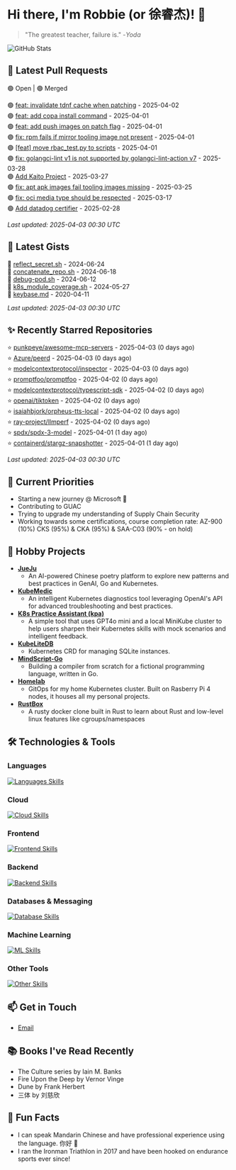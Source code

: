# Hi there, I'm Robbie (or 徐睿杰)! 👋

> "The greatest teacher, failure is." -_Yoda_

![GitHub Stats](https://github-readme-stats.vercel.app/api?username=robert-cronin&show_icons=true&theme=radical)

<!-- START_SECTION:prs -->
## 🔄 Latest Pull Requests

🟢 Open | 🟣 Merged

🟢 [feat: invalidate tdnf cache when patching](https://github.com/project-copacetic/copacetic/pull/973) - 2025-04-02<br>
🟣 [feat: add copa install command](https://github.com/project-copacetic/copacetic/pull/987) - 2025-04-01<br>
🟢 [feat: add push images on patch flag](https://github.com/project-copacetic/copacetic/pull/1004) - 2025-04-01<br>
🟣 [fix: rpm fails if mirror tooling image not present](https://github.com/project-copacetic/copacetic/pull/978) - 2025-04-01<br>
🟣 [[feat] move rbac_test.py to scripts](https://github.com/ray-project/kuberay/pull/3256) - 2025-04-01<br>
🟣 [fix: golangci-lint v1 is not supported by golangci-lint-action v7](https://github.com/project-copacetic/copacetic/pull/994) - 2025-03-28<br>
🟣 [Add Kaito Project](https://github.com/InftyAI/Awesome-LLMOps/pull/124) - 2025-03-27<br>
🟢 [fix: apt apk images fail tooling images missing](https://github.com/project-copacetic/copacetic/pull/985) - 2025-03-25<br>
🟢 [fix: oci media type should be respected](https://github.com/project-copacetic/copacetic/pull/949) - 2025-03-17<br>
🟢 [Add datadog certifier](https://github.com/guacsec/guac/pull/2366) - 2025-02-28<br>

*Last updated: 2025-04-03 00:30 UTC*<!-- END_SECTION:prs -->

<!-- START_SECTION:gists -->
## 📜 Latest Gists

📜 [reflect_secret.sh](https://gist.github.com/robert-cronin/c4df6777ba61bacd45a4bd67b5ea5b34) - 2024-06-24<br>
📜 [concatenate_repo.sh](https://gist.github.com/robert-cronin/02215e61893d6616fc0d269e829b50ed) - 2024-06-18<br>
📜 [debug-pod.sh](https://gist.github.com/robert-cronin/0a76a112fe444bccd50cb7ac56e8b1b5) - 2024-06-12<br>
📜 [k8s_module_coverage.sh](https://gist.github.com/robert-cronin/150e3044b916ebe597478b1294f97da8) - 2024-05-27<br>
📜 [keybase.md](https://gist.github.com/robert-cronin/a8474252ac7483f7c1de43dd8a7308e3) - 2020-04-11<br>

*Last updated: 2025-04-03 00:30 UTC*<!-- END_SECTION:gists -->

<!-- START_SECTION:starred -->
## ✨ Recently Starred Repositories

⭐ [punkpeye/awesome-mcp-servers](https://github.com/punkpeye/awesome-mcp-servers) - 2025-04-03 (0 days ago)<br>
⭐ [Azure/peerd](https://github.com/Azure/peerd) - 2025-04-03 (0 days ago)<br>
⭐ [modelcontextprotocol/inspector](https://github.com/modelcontextprotocol/inspector) - 2025-04-03 (0 days ago)<br>
⭐ [promptfoo/promptfoo](https://github.com/promptfoo/promptfoo) - 2025-04-02 (0 days ago)<br>
⭐ [modelcontextprotocol/typescript-sdk](https://github.com/modelcontextprotocol/typescript-sdk) - 2025-04-02 (0 days ago)<br>
⭐ [openai/tiktoken](https://github.com/openai/tiktoken) - 2025-04-02 (0 days ago)<br>
⭐ [isaiahbjork/orpheus-tts-local](https://github.com/isaiahbjork/orpheus-tts-local) - 2025-04-02 (0 days ago)<br>
⭐ [ray-project/llmperf](https://github.com/ray-project/llmperf) - 2025-04-02 (0 days ago)<br>
⭐ [spdx/spdx-3-model](https://github.com/spdx/spdx-3-model) - 2025-04-01 (1 day ago)<br>
⭐ [containerd/stargz-snapshotter](https://github.com/containerd/stargz-snapshotter) - 2025-04-01 (1 day ago)<br>

*Last updated: 2025-04-03 00:30 UTC*<!-- END_SECTION:starred -->

## 🔭 Current Priorities

- Starting a new journey @ Microsoft 🚀
- Contributing to GUAC
- Trying to upgrade my understanding of Supply Chain Security
- Working towards some certifications, course completion rate: AZ-900 (10%) CKS (95%) & CKA (95%) & SAA-C03 (90% - on hold)

## 🚀 Hobby Projects

- [**JueJu**](https://github.com/robert-cronin/jueju)
  - An AI-powered Chinese poetry platform to explore new patterns and best practices in GenAI, Go and Kubernetes.
- [**KubeMedic**](https://github.com/robert-cronin/kubemedic)
  - An intelligent Kubernetes diagnostics tool leveraging OpenAI's API for advanced troubleshooting and best practices.
- [**K8s Practice Assistant (kpa)**](https://github.com/robert-cronin/kpa)
  - A simple tool that uses GPT4o mini and a local MiniKube cluster to help users sharpen their Kubernetes skills with mock scenarios and intelligent feedback.
- [**KubeLiteDB**](https://github.com/robert-cronin/KubeLiteDB)
  - Kubernetes CRD for managing SQLite instances.
- [**MindScript-Go**](https://github.com/robert-cronin/mindscript-go)
  - Building a compiler from scratch for a fictional programming language, written in Go.
- [**Homelab**](https://github.com/robert-cronin/homelab)
  - GitOps for my home Kubernetes cluster. Built on Rasberry Pi 4 nodes, it houses all my personal projects.
- [**RustBox**](https://github.com/robert-cronin/rust-box)
  - A rusty docker clone built in Rust to learn about Rust and low-level linux features like cgroups/namespaces

## 🛠️ Technologies & Tools

### Languages

[![Languages Skills](https://skillicons.dev/icons?i=go,typescript,python,bash)](https://skillicons.dev)

### Cloud

[![Cloud Skills](https://skillicons.dev/icons?i=kubernetes,aws,linux,terraform,githubactions,jenkins)](https://skillicons.dev)

### Frontend

[![Frontend Skills](https://skillicons.dev/icons?i=mui,react,redux,figma,styledcomponents,nextjs,vite,css,html,ts)](https://skillicons.dev)

### Backend

[![Backend Skills](https://skillicons.dev/icons?i=nodejs,fastapi,express,postgres,python)](https://skillicons.dev)

### Databases & Messaging

[![Database Skills](https://skillicons.dev/icons?i=mongodb,postgresql,mysql,redis,rabbitmq,kafka)](https://skillicons.dev)

### Machine Learning

[![ML Skills](https://skillicons.dev/icons?i=tensorflow,elasticsearch,pytorch,opencv)](https://skillicons.dev)

### Other Tools

[![Other Skills](https://skillicons.dev/icons?i=vscode,git,docker,jest,cypress,grafana,prometheus,bash)](https://skillicons.dev)

## 📫 Get in Touch

- [Email](mailto:robert.cronin@uqconnect.edu.au)

## 📚 Books I've Read Recently

- The Culture series by Iain M. Banks
- Fire Upon the Deep by Vernor Vinge
- Dune by Frank Herbert
- 三体 by 刘慈欣

## 🌟 Fun Facts

- I can speak Mandarin Chinese and have professional experience using the language. 你好 👋
- I ran the Ironman Triathlon in 2017 and have been hooked on endurance sports ever since!
